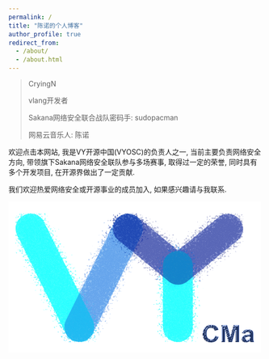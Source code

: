 ```yaml
---
permalink: /
title: "陈诺的个人博客"
author_profile: true
redirect_from: 
  - /about/
  - /about.html
---
```


> CryingN
>
> vlang开发者
>
> Sakana网络安全联合战队密码手: sudopacman
>
> 网易云音乐人: 陈诺

欢迎点击本网站, 我是VY开源中国(VYOSC)的负责人之一, 当前主要负责网络安全方向, 带领旗下Sakana网络安全联队参与多场赛事, 取得过一定的荣誉, 同时具有多个开发项目, 在开源界做出了一定贡献.

我们欢迎热爱网络安全或开源事业的成员加入, 如果感兴趣请与我联系.

<img src='/images/VYCMa.png'>
